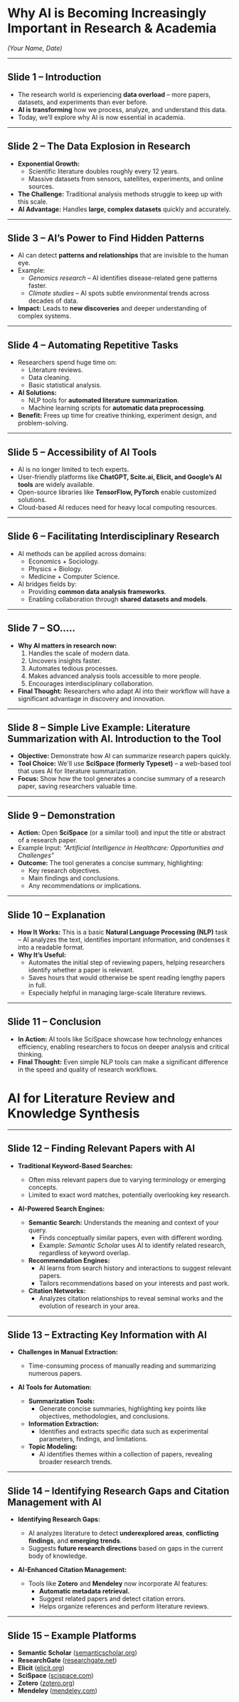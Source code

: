 # Why AI is Becoming Increasingly Important in Research & Academia
*(Your Name, Date)*

---

## Slide 1 – Introduction
- The research world is experiencing **data overload** – more papers, datasets, and experiments than ever before.  
- **AI is transforming** how we process, analyze, and understand this data.  
- Today, we’ll explore why AI is now essential in academia.  

---

## Slide 2 – The Data Explosion in Research
- **Exponential Growth:**  
  - Scientific literature doubles roughly every 12 years.  
  - Massive datasets from sensors, satellites, experiments, and online sources.  
- **The Challenge:** Traditional analysis methods struggle to keep up with this scale.  
- **AI Advantage:** Handles **large, complex datasets** quickly and accurately.  

---

## Slide 3 – AI’s Power to Find Hidden Patterns
- AI can detect **patterns and relationships** that are invisible to the human eye.  
- Example:  
  - *Genomics research* – AI identifies disease-related gene patterns faster.  
  - *Climate studies* – AI spots subtle environmental trends across decades of data.  
- **Impact:** Leads to **new discoveries** and deeper understanding of complex systems.  

---

## Slide 4 – Automating Repetitive Tasks
- Researchers spend huge time on:  
  - Literature reviews.  
  - Data cleaning.  
  - Basic statistical analysis.  
- **AI Solutions:**  
  - NLP tools for **automated literature summarization**.  
  - Machine learning scripts for **automatic data preprocessing**.  
- **Benefit:** Frees up time for creative thinking, experiment design, and problem-solving.  

---

## Slide 5 – Accessibility of AI Tools
- AI is no longer limited to tech experts.  
- User-friendly platforms like **ChatGPT, Scite.ai, Elicit, and Google’s AI tools** are widely available.  
- Open-source libraries like **TensorFlow, PyTorch** enable customized solutions.  
- Cloud-based AI reduces need for heavy local computing resources.  

---

## Slide 6 – Facilitating Interdisciplinary Research
- AI methods can be applied across domains:  
  - Economics + Sociology.  
  - Physics + Biology.  
  - Medicine + Computer Science.  
- AI bridges fields by:  
  - Providing **common data analysis frameworks**.  
  - Enabling collaboration through **shared datasets and models**.  

---

## Slide 7 – SO.....
- **Why AI matters in research now:**  
  1. Handles the scale of modern data.  
  2. Uncovers insights faster.  
  3. Automates tedious processes.  
  4. Makes advanced analysis tools accessible to more people.  
  5. Encourages interdisciplinary collaboration.  
- **Final Thought:** Researchers who adapt AI into their workflow will have a significant advantage in discovery and innovation. 

---

## Slide 8 – Simple Live Example: Literature Summarization with AI. Introduction to the Tool
- **Objective:** Demonstrate how AI can summarize research papers quickly.  
- **Tool Choice:** We'll use **SciSpace (formerly Typeset)** – a web-based tool that uses AI for literature summarization.  
- **Focus:** Show how the tool generates a concise summary of a research paper, saving researchers valuable time.

---

## Slide 9 – Demonstration
- **Action:** Open **SciSpace** (or a similar tool) and input the title or abstract of a research paper.  
- Example Input: *“Artificial Intelligence in Healthcare: Opportunities and Challenges”*  
- **Outcome:** The tool generates a concise summary, highlighting:  
  - Key research objectives.  
  - Main findings and conclusions.  
  - Any recommendations or implications.

---

## Slide 10 – Explanation
- **How It Works:** This is a basic **Natural Language Processing (NLP)** task – AI analyzes the text, identifies important information, and condenses it into a readable format.  
- **Why It’s Useful:**  
  - Automates the initial step of reviewing papers, helping researchers identify whether a paper is relevant.  
  - Saves hours that would otherwise be spent reading lengthy papers in full.  
  - Especially helpful in managing large-scale literature reviews.

---

## Slide 11 – Conclusion
- **In Action:** AI tools like SciSpace showcase how technology enhances efficiency, enabling researchers to focus on deeper analysis and critical thinking.
- **Final Thought:** Even simple NLP tools can make a significant difference in the speed and quality of research workflows.


# AI for Literature Review and Knowledge Synthesis

---

## Slide 12 – Finding Relevant Papers with AI

- **Traditional Keyword-Based Searches:**  
  - Often miss relevant papers due to varying terminology or emerging concepts.  
  - Limited to exact word matches, potentially overlooking key research.

- **AI-Powered Search Engines:**  
  - **Semantic Search:** Understands the meaning and context of your query.  
    - Finds conceptually similar papers, even with different wording.  
    - Example: *Semantic Scholar* uses AI to identify related research, regardless of keyword overlap.  
  - **Recommendation Engines:**  
    - AI learns from search history and interactions to suggest relevant papers.  
    - Tailors recommendations based on your interests and past work.  
  - **Citation Networks:**  
    - Analyzes citation relationships to reveal seminal works and the evolution of research in your area.

---

## Slide 13 – Extracting Key Information with AI

- **Challenges in Manual Extraction:**  
  - Time-consuming process of manually reading and summarizing numerous papers.

- **AI Tools for Automation:**  
  - **Summarization Tools:**  
    - Generate concise summaries, highlighting key points like objectives, methodologies, and conclusions.  
  - **Information Extraction:**  
    - Identifies and extracts specific data such as experimental parameters, findings, and limitations.  
  - **Topic Modeling:**  
    - AI identifies themes within a collection of papers, revealing broader research trends.

---

## Slide 14 – Identifying Research Gaps and Citation Management with AI

- **Identifying Research Gaps:**  
  - AI analyzes literature to detect **underexplored areas**, **conflicting findings**, and **emerging trends**.  
  - Suggests **future research directions** based on gaps in the current body of knowledge.

- **AI-Enhanced Citation Management:**  
  - Tools like **Zotero** and **Mendeley** now incorporate AI features:  
    - **Automatic metadata retrieval.**  
    - Suggest related papers and detect citation errors.  
    - Helps organize references and perform literature reviews.

---

## Slide 15 – Example Platforms

- **Semantic Scholar** ([semanticscholar.org](https://semanticscholar.org))  
- **ResearchGate** ([researchgate.net](https://www.researchgate.net))  
- **Elicit** ([elicit.org](https://elicit.org))  
- **SciSpace** ([scispace.com](https://www.scispace.com))  
- **Zotero** ([zotero.org](https://www.zotero.org))  
- **Mendeley** ([mendeley.com](https://www.mendeley.com))



